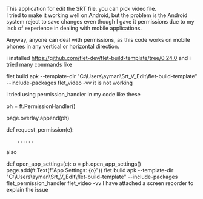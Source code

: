 This  application for edit the SRT file. you can pick video file.  
I tried to make it working well on Android, but the problem is the Android system reject to save changes even though I gave it permissions due to my lack of experience in dealing with mobile applications.  

Anyway, anyone can deal with permissions, as this code works on mobile phones in any vertical or horizontal direction.  

i installed https://github.com/flet-dev/flet-build-template/tree/0.24.0
 and i tried many commands like  
 
flet build apk --template-dir "C:\Users\ayman\Srt_V_EdIt\flet-build-template" --include-packages  flet_video -vv 
it is not working  

i tried using permission_handler in my code like these  

ph = ft.PermissionHandler()  

page.overlay.append(ph)  

def request_permission(e):  

        ......  
        
also  

def open_app_settings(e):
    o = ph.open_app_settings()
    page.add(ft.Text(f"App Settings: {o}"))
flet build apk --template-dir "C:\Users\ayman\Srt_V_EdIt\flet-build-template" --include-packages flet_permission_handler flet_video -vv
I have attached a screen recorder to explain the issue
